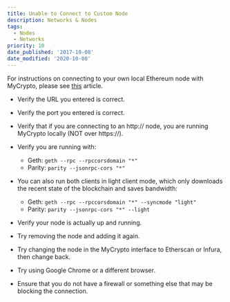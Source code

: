 ```yaml
---
title: Unable to Connect to Custom Node
description: Networks & Nodes
tags:
  - Nodes
  - Networks
priority: 10
date_published: '2017-10-08'
date_modified: '2020-10-08'
---
```


For instructions on connecting to your own local Ethereum node with MyCrypto, please see [this](/developers/run-your-own-node-with-mycrypto) article.

- Verify the URL you entered is correct.

- Verify the port you entered is correct.

- Verify that if you are connecting to an http:// node, you are running MyCrypto locally (NOT over https://).

- Verify you are running with:

  - Geth: `geth --rpc --rpccorsdomain "*"`
  - Parity: `parity --jsonrpc-cors "*"`

- You can also run both clients in light client mode, which only downloads the recent state of the blockchain and saves bandwidth:

  - Geth: `geth --rpc --rpccorsdomain "*" --syncmode "light"`
  - Parity: `parity --jsonrpc-cors "*" --light`

- Verify your node is actually up and running.

- Try removing the node and adding it again.

- Try changing the node in the MyCrypto interface to Etherscan or Infura, then change back.

- Try using Google Chrome or a different browser.

- Ensure that you do not have a firewall or something else that may be blocking the connection.
